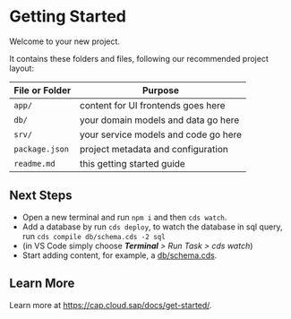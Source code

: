 # Getting Started

Welcome to your new project.

It contains these folders and files, following our recommended project layout:

File or Folder | Purpose
---------|----------
`app/` | content for UI frontends goes here
`db/` | your domain models and data go here
`srv/` | your service models and code go here
`package.json` | project metadata and configuration
`readme.md` | this getting started guide


## Next Steps

- Open a new terminal and run `npm i` and then `cds watch`.
- Add a database by run `cds deploy`, to watch the database in sql query, run `cds compile db/schema.cds -2 sql`
- (in VS Code simply choose _**Terminal** > Run Task > cds watch_)
- Start adding content, for example, a [db/schema.cds](db/schema.cds).

## Learn More

Learn more at https://cap.cloud.sap/docs/get-started/.

